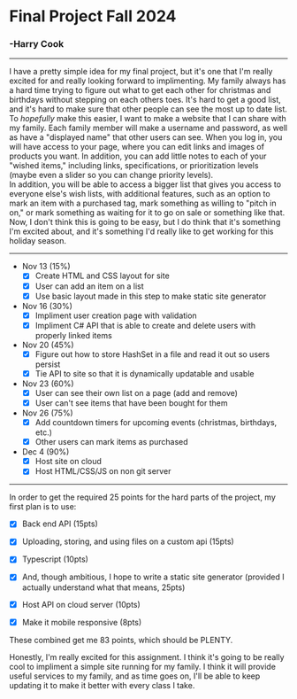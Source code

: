 # Final Project Fall 2024

### -Harry Cook

---

I have a pretty simple idea for my final project, but it's one that I'm really excited for and really looking forward to implimenting. My family always has a hard time trying to figure out what to get each other for christmas and birthdays without stepping on each others toes. It's hard to get a good list, and it's hard to make sure that other people can see the most up to date list.\
To _hopefully_ make this easier, I want to make a website that I can share with my family. Each family member will make a username and password, as well as have a "displayed name" that other users can see. When you log in, you will have access to your page, where you can edit links and images of products you want. In addition, you can add little notes to each of your "wished items," including links, specifications, or prioritization levels (maybe even a slider so you can change priority levels).\
In addition, you will be able to access a bigger list that gives you access to everyone else's wish lists, with additional features, such as an option to mark an item with a purchased tag, mark something as willing to "pitch in on," or mark something as waiting for it to go on sale or something like that.\
Now, I don't think this is going to be easy, but I do think that it's something I'm excited about, and it's something I'd really like to get working for this holiday season.

---

- Nov 13 (15%)
  - [x] Create HTML and CSS layout for site
  - [x] User can add an item on a list
  - [x] Use basic layout made in this step to make static site generator
- Nov 16 (30%)
  - [x] Impliment user creation page with validation
  - [x] Impliment C# API that is able to create and delete users with properly linked items
- Nov 20 (45%)
  - [x] Figure out how to store HashSet in a file and read it out so users persist
  - [x] Tie API to site so that it is dynamically updatable and usable
- Nov 23 (60%)
  - [x] User can see their own list on a page (add and remove)
  - [x] User can't see items that have been bought for them
- Nov 26 (75%)
  - [X] Add countdown timers for upcoming events (christmas, birthdays, etc.)
  - [x] Other users can mark items as purchased
- Dec 4 (90%)
  - [X] Host site on cloud
  - [X] Host HTML/CSS/JS on non git server

---

In order to get the required 25 points for the hard parts of the project, my first plan is to use:

  - [X] Back end API (15pts)
  - [X] Uploading, storing, and using files on a custom api (15pts)
  - [X] Typescript (10pts)
  - [X] And, though ambitious, I hope to write a static site generator (provided I actually understand what that means, 25pts)
  - [X] Host API on cloud server (10pts)
  - [X] Make it mobile responsive (8pts)


These combined get me 83 points, which should be PLENTY.

Honestly, I'm really excited for this assignment. I think it's going to be really cool to impliment a simple site running for my family. I think it will provide useful services to my family, and as time goes on, I'll be able to keep updating it to make it better with every class I take.

<!-- Local storage not Cookie -->
